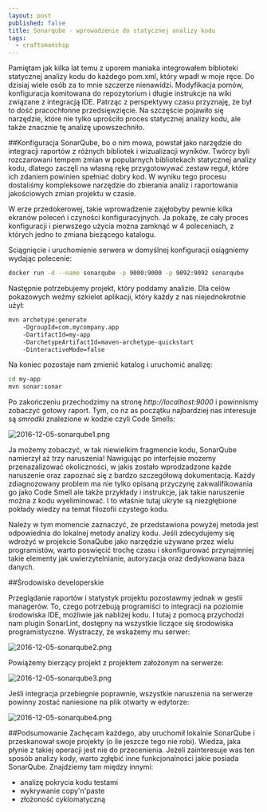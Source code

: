 ```yaml
---
layout: post
published: false
title: Sonarqube - wprowadzenie do statycznej analizy kodu
tags:
  - craftsmanship
---
```

Pamiętam jak kilka lat temu z uporem maniaka integrowałem biblioteki statycznej analizy kodu do każdego pom.xml, który wpadł w moje ręce. Do dzisiaj wiele osób za to mnie szczerze nienawidzi. Modyfikacja pomów, konfiguracja komitowana do repozytorium i długie instrukcje na wiki związane z integracją IDE. Patrząc z perspektywy czasu przyznaję, że był to dość pracochłonne przedsięwzięcie. Na szczęście pojawiło się narzędzie, które nie tylko uprościło proces statycznej analizy kodu, ale także znacznie tę analizę upowszechniło.

##Konfiguracja
SonarQube, bo o nim mowa, powstał jako narzędzie do integracji raportów z różnych bibliotek i wizualizacji wyników. Twórcy byli rozczarowani tempem zmian w popularnych bibliotekach statycznej analizy kodu, dlatego zaczęli na własną rękę przygotowywać zestaw reguł, które ich zdaniem powinien spełniać dobry kod. W wyniku tego procesu dostaliśmy kompleksowe narzędzie do zbierania analiz i raportowania jakościowych zmian projektu w czasie. 

W erze przedokerowej, takie wprowadzenie zajęłobyby pewnie kilka ekranów poleceń i czyności konfiguracyjnych. Ja pokażę, że cały proces konfiguracji i pierwszego użycia można zamknąć w 4 poleceniach, z których jedno to zmiana bieżącego katalogu.

Sciągnięcie i uruchomienie serwera w domyślnej konfiguracji osiągniemy wydając polecenie:
```bash
docker run -d --name sonarqube -p 9000:9000 -p 9092:9092 sonarqube
```

Następnie potrzebujemy projekt, który poddamy analizie. Dla celów pokazowych weźmy szkielet aplikacji, który każdy z nas niejednokrotnie użył:
```bash
mvn archetype:generate 
	-DgroupId=com.mycompany.app 
    -DartifactId=my-app 
    -DarchetypeArtifactId=maven-archetype-quickstart 
    -DinteractiveMode=false
```

Na koniec pozostaje nam zmienić katalog i uruchomić analizę:
```bash
cd my-app
mvn sonar:sonar
```

Po zakończeniu przechodzimy na stronę _http://localhost:9000_ i powinnismy zobaczyć gotowy raport. Tym, co nz as początku najbardziej nas interesuje są _smrodki_ znalezione w kodzie czyli Code Smells:

![2016-12-05-sonarqube1.png]({{site.baseurl}}/img/2016-12-05-sonarqube1.png)

Ja możemy zobaczyć, w tak niewielkim fragmencie kodu, SonarQube namierzył aż trzy naruszenia! Nawigując po interfejsie mozemy przenazalizować okoliczności, w jakis zostało wprodzadzone każde naruszenie oraz zapoznać się z bardzo szczegółową dokumentacją. Każdy zdiagnozowany problem ma nie tylko opisaną przyczynę zakwalifikowania go jako Code Smell ale także przykłady i instrukcje, jak takie naruszenie można z kodu wyeliminować. I to właśnie tutaj ukryte są niezgłębione pokłady wiedzy na temat filozofii czystego kodu.

Należy w tym momencie zaznaczyć, że przedstawiona powyżej metoda jest odpowiednia do lokalnej metody analizy kodu. Jeśli zdecydujemy się wdrożyć w projekcie SonaQube jako narzędzie używane przez wielu programistów, warto poswięcić trochę czasu i skonfigurować przynajmniej takie elementy jak uwierzytelnianie, autoryzacja oraz dedykowana baza danych.

##Środowisko developerskie

Przeglądanie raportów i statystyk projektu pozostawmy jednak w gestii managerów. To, czego potrzebują programiści to integracji na poziomie środowiska IDE, możliwie jak nabliżej kodu. I tutaj z pomocą przychodzi nam plugin SonarLint, dostępny na wszystkie liczące się środowiska programistyczne. Wystraczy, że wskażemy mu serwer:

![2016-12-05-sonarqube2.png]({{site.baseurl}}/img/2016-12-05-sonarqube2.png)

Powiążemy bierzący projekt z projektem założonym na serwerze:

![2016-12-05-sonarqube3.png]({{site.baseurl}}/img/2016-12-05-sonarqube3.png)

Jeśli integracja przebiegnie poprawnie, wszystkie naruszenia na serwerze powinny zostać naniesione na plik otwarty w edytorze:

![2016-12-05-sonarqube4.png]({{site.baseurl}}/img/2016-12-05-sonarqube4.png)

##Podsumowanie
Zachęcam każdego, aby uruchomił lokalnie SonarQube i przeskanował swoje projekty (o ile jeszcze tego nie robi). Wiedza, jaka płynie z takiej operacji jest nie do przecenienia. Jeżeli zainteresuje was ten sposób analizy kody, warto zgłębić inne funkcjonalności jakie posiada SonarQube. Znajdziemy tam między innymi: 
* analizę pokrycia kodu testami
* wykrywanie copy'n'paste
* złożoność cyklomatyczną